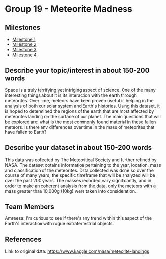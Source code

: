 # Group 19 - Meteorite Madness

## Milestones

- [Milestone 1](<https://github.com/data301-2021-summer2/project-group19-project/blob/main/analysis/person1/LoadingData.ipynb>)
- [Milestone 2](<https://github.com/data301-2021-summer2/project-group19-project/blob/main/analysis/person1/milestone2.ipynb>)
- [Milestone 3](<https://github.com/data301-2021-summer2/project-group19-project/tree/main/data/processed>)
- [Milestone 4](<https://github.com/data301-2021-summer2/project-group19-project/tree/main/presentation>)

## Describe your topic/interest in about 150-200 words

Space is a truly terrifying yet intriging aspect of science. One of the many interesting things about it is its interaction with the earth through meteorites. Over time, meteors have been proven useful in helping in the analysis of both our solar system and Earth's histories. Using this dataset, it is hoped to determined the regions of the earth that are most affected by meteorites landing on the surface of our planet. The main questions that will be explored are: what is the most commonly found material in these fallen meteors, is there any differences over time in the mass of meteorites that have fallen to Earth?

## Describe your dataset in about 150-200 words

This data was collected by The Meteoritical Society and further refined by NASA. The dataset cotains information pertaining to the year, location, mass and classification of the meteorites. Data collected was done so over the course of many years; the specific timeframe that will be analyzed will be over the past 200 years. The masses recorded vary significantly, and in order to make an coherent analysis from the data, only the meteors with a mass greater than 10,000g (10kg) were taken into consideration. 


## Team Members

Amreesa: I'm curious to see if there's any trend within this aspect of the Earth's interaction with rogue extraterrestrial objects. 


## References

Link to original data: https://www.kaggle.com/nasa/meteorite-landings
